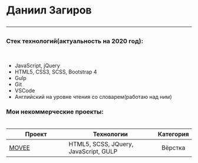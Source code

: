 
<h1> Даниил Загиров
<hr>
 <h3>Стек технологий(актуальность на 2020 год):</h3>
 <br>
 <ul>
  <li>JavaScript, jQuery</li>
  <li>HTML5, CSS3, SCSS, Bootstrap 4</li>
  <li>Gulp</li>
  <li>Git</li>
  <li>VSCode</li>
  <li>Английский на уровне чтения со словарем(работаю над ним)</li>
 </ul>
<h3> Мои некоммерческие проекты:
<br>
<br>
<div>

<table width="100%" id="user-content-mytable">
<thead>
<tr>
<th width="40%">Проект</th>
<th width="60%">Технологии</th>
<th>Категория</th>
</tr>
</thead>
<tbody>
<tr>
<td><a href="https://illuminator1337.github.io/Movee/">MOVEE</a></td>
<td>HTML5, SCSS, JQuery, JavaScript, GULP</td>
<td align="center">Вёрстка</td>
</tr>
</tbody>
</table>

</div>

